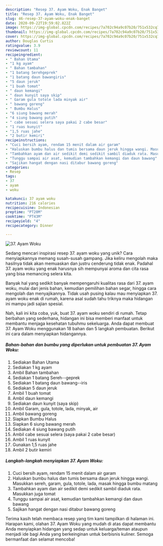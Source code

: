 ```yaml
---
description: "Resep 37. Ayam Woku, Enak Banget"
title: "Resep 37. Ayam Woku, Enak Banget"
slug: 46-resep-37-ayam-woku-enak-banget
date: 2020-09-22T19:59:02.822Z
image: https://img-global.cpcdn.com/recipes/7a702c94a9c07b20/751x532cq70/37-ayam-woku-foto-resep-utama.jpg
thumbnail: https://img-global.cpcdn.com/recipes/7a702c94a9c07b20/751x532cq70/37-ayam-woku-foto-resep-utama.jpg
cover: https://img-global.cpcdn.com/recipes/7a702c94a9c07b20/751x532cq70/37-ayam-woku-foto-resep-utama.jpg
author: Douglas Curtis
ratingvalue: 3.9
reviewcount: 11
recipeingredient:
- " Bahan Utama"
- "1 kg ayam"
- " Bahan tambahan"
- "1 batang Serehgeprek"
- "1 batang daun bawangiris"
- "5 daun jeruk"
- "1 buah tomat"
- " daun kemangi"
- " daun kunyit saya skip"
- " Garam gula totole lada minyak air"
- " bawang goreng"
- " Bumbu Halus"
- "6 siung bawang merah"
- "4 siung bawang putih"
- " cabe sesuai selera saya pakai 2 cabe besar"
- "1 ruas kunyit"
- "1,5 ruas jahe"
- "2 butir kemiri"
recipeinstructions:
- "Cuci bersih ayam, rendam 15 menit dalam air garam"
- "Haluskan bumbu halus dan tumis bersama daun jeruk hingga wangi. Masukkan sereh, garam, gula, totole, lada, masak hingga bumbu matang"
- "Tambahkan ayam dan air sedikit demi sedikit sambil diaduk rata. Masukkan juga tomat"
- "Tunggu sampai air asat, kemudian tambahkan kemangi dan daun bawang"
- "Sajikan hangat dengan nasi ditabur bawang goreng"
categories:
- Resep
tags:
- 37
- ayam
- woku

katakunci: 37 ayam woku 
nutrition: 216 calories
recipecuisine: Indonesian
preptime: "PT20M"
cooktime: "PT43M"
recipeyield: "4"
recipecategory: Dinner

---
```



![37. Ayam Woku](https://img-global.cpcdn.com/recipes/7a702c94a9c07b20/751x532cq70/37-ayam-woku-foto-resep-utama.jpg)

Sedang mencari inspirasi resep 37. ayam woku yang unik? Cara menyiapkannya memang susah-susah gampang. Jika keliru mengolah maka hasilnya tidak akan memuaskan dan justru cenderung tidak enak. Padahal 37. ayam woku yang enak harusnya sih mempunyai aroma dan cita rasa yang bisa memancing selera kita.

Banyak hal yang sedikit banyak mempengaruhi kualitas rasa dari 37. ayam woku, mulai dari jenis bahan, kemudian pemilihan bahan segar, hingga cara mengolah dan menyajikannya. Tidak usah pusing kalau mau menyiapkan 37. ayam woku enak di rumah, karena asal sudah tahu triknya maka hidangan ini mampu jadi sajian spesial.




Nah, kali ini kita coba, yuk, buat 37. ayam woku sendiri di rumah. Tetap berbahan yang sederhana, hidangan ini bisa memberi manfaat untuk membantu menjaga kesehatan tubuhmu sekeluarga. Anda dapat membuat 37. Ayam Woku menggunakan 18 bahan dan 5 langkah pembuatan. Berikut ini cara dalam menyiapkan hidangannya.

<!--inarticleads1-->

##### Bahan-bahan dan bumbu yang diperlukan untuk pembuatan 37. Ayam Woku:

1. Sediakan  Bahan Utama
1. Sediakan 1 kg ayam
1. Ambil  Bahan tambahan
1. Sediakan 1 batang Sereh--geprek
1. Sediakan 1 batang daun bawang--iris
1. Sediakan 5 daun jeruk
1. Ambil 1 buah tomat
1. Ambil  daun kemangi
1. Sediakan  daun kunyit (saya skip)
1. Ambil  Garam, gula, totole, lada, minyak, air
1. Ambil  bawang goreng
1. Siapkan  Bumbu Halus
1. Siapkan 6 siung bawang merah
1. Sediakan 4 siung bawang putih
1. Ambil  cabe sesuai selera (saya pakai 2 cabe besar)
1. Ambil 1 ruas kunyit
1. Gunakan 1,5 ruas jahe
1. Ambil 2 butir kemiri




<!--inarticleads2-->

##### Langkah-langkah menyiapkan 37. Ayam Woku:

1. Cuci bersih ayam, rendam 15 menit dalam air garam
1. Haluskan bumbu halus dan tumis bersama daun jeruk hingga wangi. Masukkan sereh, garam, gula, totole, lada, masak hingga bumbu matang
1. Tambahkan ayam dan air sedikit demi sedikit sambil diaduk rata. Masukkan juga tomat
1. Tunggu sampai air asat, kemudian tambahkan kemangi dan daun bawang
1. Sajikan hangat dengan nasi ditabur bawang goreng




Terima kasih telah membaca resep yang tim kami tampilkan di halaman ini. Harapan kami, olahan 37. Ayam Woku yang mudah di atas dapat membantu Anda menyiapkan hidangan yang sedap untuk keluarga/teman ataupun menjadi ide bagi Anda yang berkeinginan untuk berbisnis kuliner. Semoga bermanfaat dan selamat mencoba!
